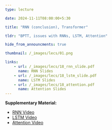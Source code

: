 ```yaml
---
type: lecture

date: 2024-11-11T08:00:00+5:30

title: "RNN (conclusion), Transformer"

tldr: "BPTT, issues with RNNs, LSTM, Attention"

hide_from_announcments: true

thumbnail: /_images/lecs/01.png

links:
    - url: /_images/lecs/18_rnn_slide.pdf
      name: RNN Slides
    - url: /_images/lecs/18_lstm_slide.pdf
      name: LSTM Slides
    - url: /_images/lecs/18_attention.pdf
      name: Attention Slides
---
```

**Supplementary Material:**
- [RNN Video](https://www.youtube.com/watch?v=KZPh8F-rymY)
- [LSTM Video](https://www.youtube.com/watch?v=dn4_S_mDXSQ)
- [Attention Video](https://www.youtube.com/watch?v=K3onh9eo95A)
